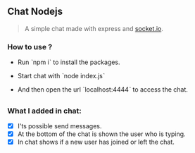 ## Chat Nodejs

> A simple chat made with express and [socket.io](https://socket.io/get-started/chat).

### How to use ?

- Run ˋnpm iˋ to install the packages.

- Start chat with ˋnode index.jsˋ

- And then open the url ˋlocalhost:4444ˋ to access the chat.

##

### What I added in chat:

- [x] I'ts possible send messages.
- [x] At the bottom of the chat is shown the user who is typing.
- [x] In chat shows if a new user has joined or left the chat.
